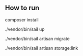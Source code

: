 ## How to run

composer install

./vendor/bin/sail up

./vendor/bin/sail artisan migrate

./vendor/bin/sail artisan storage:link
